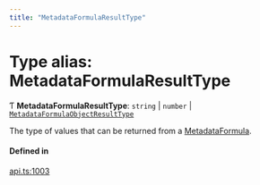 ```yaml
---
title: "MetadataFormulaResultType"
---
```

# Type alias: MetadataFormulaResultType

Ƭ **MetadataFormulaResultType**: `string` \| `number` \| [`MetadataFormulaObjectResultType`](../interfaces/MetadataFormulaObjectResultType.md)

The type of values that can be returned from a [MetadataFormula](MetadataFormula.md).

#### Defined in

[api.ts:1003](https://github.com/coda/packs-sdk/blob/main/api.ts#L1003)
